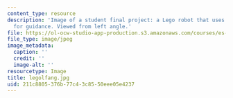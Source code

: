 ```yaml
---
content_type: resource
description: 'Image of a student final project: a Lego robot that uses light sensors
  for guidance. Viewed from left angle.'
file: https://ol-ocw-studio-app-production.s3.amazonaws.com/courses/es-293-lego-robotics-spring-2007/211c8805376b77c43c8550eee05e4237_legolfang.jpg
file_type: image/jpeg
image_metadata:
  caption: ''
  credit: ''
  image-alt: ''
resourcetype: Image
title: legolfang.jpg
uid: 211c8805-376b-77c4-3c85-50eee05e4237
---
```

